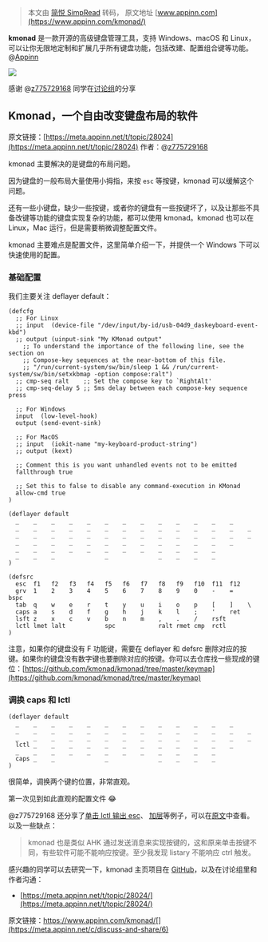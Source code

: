 > 本文由 [简悦 SimpRead](http://ksria.com/simpread/) 转码， 原文地址 [www.appinn.com](https://www.appinn.com/kmonad/)

**kmonad** 是一款开源的高级键盘管理工具，支持 Windows、macOS 和 Linux，可以让你无限地定制和扩展几乎所有键盘功能，包括改建、配置组合键等功能。@[Appinn](https://www.appinn.com/kmonad/)

![](https://img3.appinn.net/images/202112/kmonad.jpg!o)

感谢 @[z775729168](https://meta.appinn.net/u/z775729168) 同学在[讨论组](https://meta.appinn.net/c/discuss-and-share/6)的分享

Kmonad，一个自由改变键盘布局的软件
--------------------

原文链接：[https://meta.appinn.net/t/topic/28024](https://meta.appinn.net/t/topic/28024) 作者：@[z775729168](https://meta.appinn.net/u/z775729168)[](https://meta.appinn.net/c/discuss-and-share/6)

kmonad 主要解决的是键盘的布局问题。

因为键盘的一般布局大量使用小拇指，来按 `esc` 等按键，kmonad 可以缓解这个问题。

还有一些小键盘，缺少一些按键，或者你的键盘有一些按键坏了，以及让那些不具备改键等功能的键盘实现复杂的功能，都可以使用 kmonad。kmonad 也可以在 Linux，Mac 运行，但是需要稍微调整配置文件。

kmonad 主要难点是配置文件，这里简单介绍一下，并提供一个 Windows 下可以快速使用的配置。

### 基础配置

我们主要关注 deflayer default：

```
(defcfg
  ;; For Linux
  ;; input  (device-file "/dev/input/by-id/usb-04d9_daskeyboard-event-kbd")
  ;; output (uinput-sink "My KMonad output"
    ;; To understand the importance of the following line, see the section on
    ;; Compose-key sequences at the near-bottom of this file.
    ;; "/run/current-system/sw/bin/sleep 1 && /run/current-system/sw/bin/setxkbmap -option compose:ralt")
  ;; cmp-seq ralt    ;; Set the compose key to `RightAlt'
  ;; cmp-seq-delay 5 ;; 5ms delay between each compose-key sequence press

  ;; For Windows
  input  (low-level-hook)
  output (send-event-sink)

  ;; For MacOS
  ;; input  (iokit-name "my-keyboard-product-string")
  ;; output (kext)

  ;; Comment this is you want unhandled events not to be emitted
  fallthrough true

  ;; Set this to false to disable any command-execution in KMonad
  allow-cmd true
)

(deflayer default
  _    _    _    _    _    _    _    _    _    _    _    _    _
  _    _    _    _    _    _    _    _    _    _    _    _    _    _   
  _    _    _    _    _    _    _    _    _    _    _    _    _    _
  _    _    _    _    _    _    _    _    _    _    _    _    _
  _    _    _    _    _    _    _    _    _    _    _    _   
  _    _    _              _              _    _    _    _   
)

(defsrc
  esc  f1   f2   f3   f4   f5   f6   f7   f8   f9   f10  f11  f12
  grv  1    2    3    4    5    6    7    8    9    0    -    =    bspc  
  tab  q    w    e    r    t    y    u    i    o    p    [    ]    \   
  caps a    s    d    f    g    h    j    k    l    ;    '    ret
  lsft z    x    c    v    b    n    m    ,    .    /    rsft  
  lctl lmet lalt           spc            ralt rmet cmp  rctl  
)
```

注意，如果你的键盘没有 F 功能键，需要在 deflayer 和 defsrc 删除对应的按键。如果你的键盘没有数字键也要删除对应的按键。你可以去仓库找一些现成的键位：[https://github.com/kmonad/kmonad/tree/master/keymap](https://github.com/kmonad/kmonad/tree/master/keymap)

### [](https://meta.appinn.net/t/topic/28024#capslctl-2)调换 caps 和 lctl

```
(deflayer default
  _    _    _    _    _    _    _    _    _    _    _    _    _
  _    _    _    _    _    _    _    _    _    _    _    _    _    _   
  _    _    _    _    _    _    _    _    _    _    _    _    _    _
  lctl _    _    _    _    _    _    _    _    _    _    _    _
  _    _    _    _    _    _    _    _    _    _    _    _   
  caps _    _              _              _    _    _    _   
)
```

很简单，调换两个键的位置，非常直观。

第一次见到如此直观的配置文件 😂

@z775729168 还分享了[单击 lctl 输出 esc](https://meta.appinn.net/t/topic/28024#lctlesc-3)、 [加层](https://meta.appinn.net/t/topic/28024#heading-4)等例子，可以在[原文](https://meta.appinn.net/t/topic/28024)中查看。以及一些缺点：

> kmonad 也是类似 AHK 通过发送消息来实现按键的，这和原来单击按键不同，有些软件可能不能响应按键。至少我发现 listary 不能响应 ctrl 触发。​

感兴趣的同学可以去研究一下，kmonad 主页项目在 [GitHub](https://github.com/kmonad/kmonad)，以及在讨论组里和作者沟通：

*   [https://meta.appinn.net/t/topic/28024/](https://meta.appinn.net/t/topic/28024/)

原文链接：https://www.appinn.com/kmonad/[](https://meta.appinn.net/c/discuss-and-share/6)